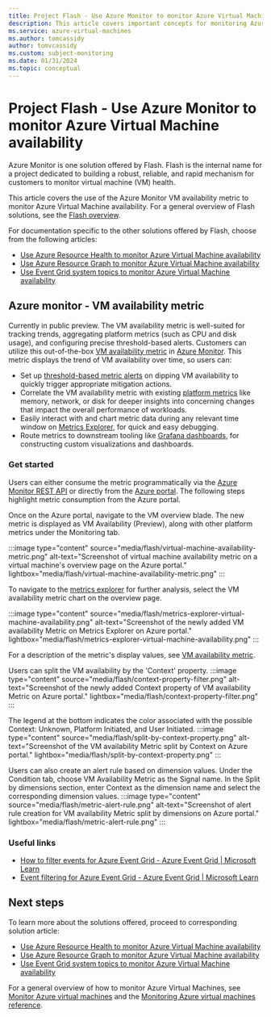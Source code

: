 ```yaml
---
title: Project Flash - Use Azure Monitor to monitor Azure Virtual Machine availability
description: This article covers important concepts for monitoring Azure virtual machine availability using the Azure Monitor VM availability metric.
ms.service: azure-virtual-machines
ms.author: tomcassidy
author: tomvcassidy
ms.custom: subject-monitoring
ms.date: 01/31/2024
ms.topic: conceptual
---
```


# Project Flash - Use Azure Monitor to monitor Azure Virtual Machine availability

Azure Monitor is one solution offered by Flash. Flash is the internal name for a project dedicated to building a robust, reliable, and rapid mechanism for customers to monitor virtual machine (VM) health.

This article covers the use of the Azure Monitor VM availability metric to monitor Azure Virtual Machine availability. For a general overview of Flash solutions, see the [Flash overview](flash-overview.md).

For documentation specific to the other solutions offered by Flash, choose from the following articles:
* [Use Azure Resource Health to monitor Azure Virtual Machine availability](flash-azure-resource-health.md)
* [Use Azure Resource Graph to monitor Azure Virtual Machine availability](flash-azure-resource-graph.md)
* [Use Event Grid system topics to monitor Azure Virtual Machine availability](flash-event-grid-system-topic.md)

## Azure monitor - VM availability metric

Currently in public preview. The VM availability metric is well-suited for tracking trends, aggregating platform metrics (such as CPU and disk usage), and configuring precise threshold-based alerts. Customers can utilize this out-of-the-box [VM availability metric](monitor-vm-reference.md#vm-availability-metric-preview) in [Azure Monitor](/azure/azure-monitor/platform/alerts-overview). This metric displays the trend of VM availability over time, so users can:

- Set up [threshold-based metric alerts](/azure/azure-monitor/alerts/alerts-create-new-alert-rule?tabs=metric) on dipping VM availability to quickly trigger appropriate mitigation actions.
- Correlate the VM availability metric with existing [platform metrics](/azure/azure-monitor/essentials/data-platform-metrics) like memory, network, or disk for deeper insights into concerning changes that impact the overall performance of workloads.
- Easily interact with and chart metric data during any relevant time window on [Metrics Explorer](/azure/azure-monitor/essentials/metrics-getting-started), for quick and easy debugging.
- Route metrics to downstream tooling like [Grafana dashboards](/azure/azure-monitor/visualize/grafana-plugin), for constructing custom visualizations and dashboards.

### Get started

Users can either consume the metric programmatically via the [Azure Monitor REST API](/rest/api/monitor/metrics) or directly from the [Azure portal](https://portal.azure.com/). The following steps highlight metric consumption from the Azure portal.

Once on the Azure portal, navigate to the VM overview blade. The new metric is displayed as VM Availability (Preview), along with other platform metrics under the Monitoring tab.

   :::image type="content" source="media/flash/virtual-machine-availability-metric.png" alt-text="Screenshot of virtual machine availability metric on a virtual machine's overview page on the Azure portal." lightbox="media/flash/virtual-machine-availability-metric.png" :::

To navigate to the [metrics explorer](/azure/azure-monitor/essentials/metrics-getting-started) for further analysis, select the VM availability metric chart on the overview page.

   :::image type="content" source="media/flash/metrics-explorer-virtual-machine-availability.png" alt-text="Screenshot of the newly added VM availability Metric on Metrics Explorer on Azure portal." lightbox="media/flash/metrics-explorer-virtual-machine-availability.png" :::

For a description of the metric's display values, see [VM availability metric](monitor-vm-reference.md#vm-availability-metric-preview).

Users can split the VM availability by the 'Context' property.
   :::image type="content" source="media/flash/context-property-filter.png" alt-text="Screenshot of the newly added Context property of VM availability Metric on Azure portal." lightbox="media/flash/context-property-filter.png" :::

The legend at the bottom indicates the color associated with the possible Context: Unknown, Platform Initiated, and User Initiated.
   :::image type="content" source="media/flash/split-by-context-property.png" alt-text="Screenshot of the VM availability Metric split by Context on Azure portal." lightbox="media/flash/split-by-context-property.png" :::

Users can also create an alert rule based on dimension values. Under the Condition tab, choose VM Availability Metric as the Signal name. In the Split by dimensions section, enter Context as the dimension name and select the corresponding dimension values.
   :::image type="content" source="media/flash/metric-alert-rule.png" alt-text="Screenshot of alert rule creation for VM availability Metric split by dimensions on Azure portal." lightbox="media/flash/metric-alert-rule.png" :::

### Useful links

- [How to filter events for Azure Event Grid - Azure Event Grid | Microsoft Learn](/azure/event-grid/how-to-filter-events)
- [Event filtering for Azure Event Grid - Azure Event Grid | Microsoft Learn](/azure/event-grid/event-filtering#advanced-filtering)

## Next steps

To learn more about the solutions offered, proceed to corresponding solution article:
* [Use Azure Resource Health to monitor Azure Virtual Machine availability](flash-azure-resource-health.md)
* [Use Azure Resource Graph to monitor Azure Virtual Machine availability](flash-azure-resource-graph.md)
* [Use Event Grid system topics to monitor Azure Virtual Machine availability](flash-event-grid-system-topic.md)

For a general overview of how to monitor Azure Virtual Machines, see [Monitor Azure virtual machines](monitor-vm.md) and the [Monitoring Azure virtual machines reference](monitor-vm-reference.md).
